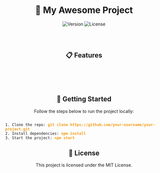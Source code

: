 <h1 align="center">🚀 My Awesome Project</h1>

<p align="center">
  <img src="https://img.shields.io/badge/version-1.0.0-brightgreen.svg" alt="Version">
  <img src="https://img.shields.io/badge/license-MIT-blue.svg" alt="License">
</p>

<p align="center" id="intro-text">Welcome to my awesome project! Here you can find amazing things and cool features. Explore the repository and get inspired! 😊</p>

<h2 align="center">📋 Features</h2>

<ul>
  <li id="feature1">🔥 Amazing feature 1</li>
  <li id="feature2">💡 Cool feature 2</li>
  <li id="feature3">⚡ Super-fast feature 3</li>
</ul>

<h2 align="center">🚀 Getting Started</h2>
<p align="center">Follow the steps below to run the project locally:</p>

<pre><code>
1. Clone the repo: <span class="highlight">git clone https://github.com/your-username/your-project.git</span>
2. Install dependencies: <span class="highlight">npm install</span>
3. Start the project: <span class="highlight">npm start</span>
</code></pre>

<h2 align="center">📜 License</h2>
<p align="center">This project is licensed under the MIT License.</p>

<!-- Animations -->
<style>
  /* Intro Text Animation */
  #intro-text {
    animation: fadeIn 3s ease-in-out;
  }

  /* Feature List Animation */
  #feature1, #feature2, #feature3 {
    animation: slideIn 2s ease-out;
  }

  /* Highlighted Text */
  .highlight {
    color: #f39c12;
    font-weight: bold;
    animation: pulse 1s infinite;
  }

  /* Keyframes for fadeIn */
  @keyframes fadeIn {
    0% { opacity: 0; }
    100% { opacity: 1; }
  }

  /* Keyframes for slideIn */
  @keyframes slideIn {
    0% { transform: translateX(-100%); opacity: 0; }
    100% { transform: translateX(0); opacity: 1; }
  }

  /* Keyframes for pulse */
  @keyframes pulse {
    0% { color: #f39c12; }
    50% { color: #e74c3c; }
    100% { color: #f39c12; }
  }
</style>
